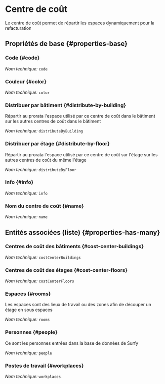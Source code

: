 # Centre de coût
<!--- THIS FILE IS GENERATED PLEASE DO NOT EDIT IT DIRECTLY --->

Le centre de coût permet de répartir les espaces dynamiquement pour la refacturation

<OH code="costCenter"/>


## Propriétés de base {#properties-base}

### Code {#code}



*Nom technique:* ```code```
<PH code="costCenter:code"/>

### Couleur {#color}



*Nom technique:* ```color```
<PH code="costCenter:color"/>

### Distribuer par bâtiment {#distribute-by-building}

Répartir au prorata l'espace utilisé par ce centre de coût dans le bâtiment sur les autres centres de coût dans le bâtiment

*Nom technique:* ```distributeByBuilding```
<PH code="costCenter:distributeByBuilding"/>

### Distribuer par étage {#distribute-by-floor}

Répartir au prorata l'espace utilisé par ce centre de coût sur l'étage sur les autres centres de coût du même l'étage

*Nom technique:* ```distributeByFloor```
<PH code="costCenter:distributeByFloor"/>

### Info {#info}



*Nom technique:* ```info```
<PH code="costCenter:info"/>

### Nom du centre de coût {#name}



*Nom technique:* ```name```
<PH code="costCenter:name"/>




## Entités associées (liste) {#properties-has-many}

### Centres de coût des bâtiments {#cost-center-buildings}



*Nom technique:* ```costCenterBuildings```
<PH code="costCenter:costCenterBuildings"/>

### Centres de coût des étages {#cost-center-floors}



*Nom technique:* ```costCenterFloors```
<PH code="costCenter:costCenterFloors"/>

### Espaces {#rooms}

Les espaces sont des lieux de travail ou des zones afin de découper un étage en sous espaces

*Nom technique:* ```rooms```
<PH code="costCenter:rooms"/>

### Personnes {#people}

Ce sont les personnes entrées dans la base de données de Surfy

*Nom technique:* ```people```
<PH code="costCenter:people"/>

### Postes de travail {#workplaces}



*Nom technique:* ```workplaces```
<PH code="costCenter:workplaces"/>




